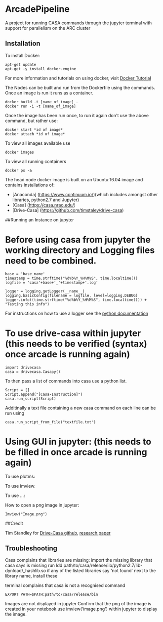 # ArcadePipeline
A project for running CASA commands through the jupyter terminal with support for parallelism on the ARC cluster

## Installation

To install Docker:
```
apt-get update
apt-get -y install docker-engine
```
For more information and tutorials on using docker, visit [Docker Tutorial](https://docs.docker.com/learn/)

The Nodes can be built and run from the Dockerfile using the commands. Once an image is run it runs as a container.
```
docker build -t [name_of_image] .
docker run -i -t [name_of_image]
```
Once the image has been run once, to run it again don't use the above command, but rather use:
```
docker start *id of image*
docker attach *id of image*
```
To view all images available use
```
docker images
```
To view all running containers
```
docker ps -a
```
The head node docker image is built on an Ubuntu:16.04 image and contains installations of:
+ [Anaconda] (https://www.continuum.io/)(which includes amongst other libraries, python2.7 and Jupyter) 
+ [Casa] (https://casa.nrao.edu/)
+ [Drive-Casa] (https://github.com/timstaley/drive-casa)

##Running an Instance on jupyter

# Before using casa from jupyter the working directory and Logging files need to be combined.

```
base = 'base_name'
timestamp = time.strftime("%d%b%Y_%H%M%S", time.localtime())
logfile = 'casa'+base+'_'+timestamp+'.log' 

logger = logging.getLogger(__name__)
logging.basicConfig(filename = logfile, level=logging.DEBUG)
logger.info((time.strftime("%d%b%Y_%H%M%S", time.localtime())) + "Testing this info")
```
For instructions on how to use a logger see the [python documentation](https://docs.python.org/2/library/logging.html#module-logging)

# To use drive-casa within jupyter (this needs to be verified (syntax) once arcade is running again)
```
import drivecasa
casa = drivecasa.Casapy()
```
To then pass a list of commands into casa use a python list.
```
Script = []
Script.append("[Casa-Instruction]")
casa.run_script(Script)
```
Additinally a text file containing a new casa command on each line can be run using
```
casa.run_script_from_file("textfile.txt")
```
# Using GUI in jupyter: (this needs to be filled in once arcade is running again)

To use plotms:

To use imview:

To use ...:

How to open a png image in jupyter:
```
Imview("Image.png")
```

##Credit

Tim Standley for [Drive-Casa github](https://github.com/timstaley/drive-casa), [research paper](http://ascl.net/1504.006)

## Troubleshooting

Casa complains that libraries are missing:
  import the missing library that casa says is missing
  run ldd path/to/casa/release/lib/python2.7/lib-dynload/_hashlib.so
      if any of the listed libraries say 'not found' next to the library name, install these
      
terminal complains that casa is not a recognised command
  ```
  EXPORT PATH=$PATH:path/to/casa/release/bin  
  ```
  
Images are not displayed in jupyter
  Confirm that the png of the image is created in your notebook
  use imview('image.png') within jupyter to display the image.
